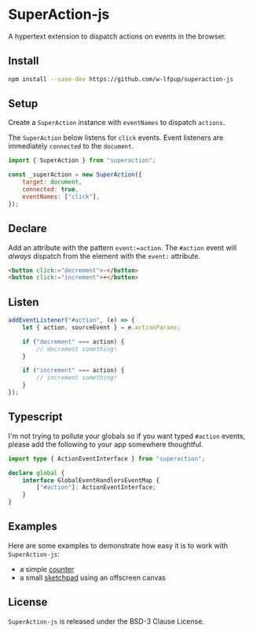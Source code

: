 # SuperAction-js

A hypertext extension to dispatch actions on events in the browser.

## Install

```sh
npm install --save-dev https://github.com/w-lfpup/superaction-js
```

## Setup

Create a `SuperAction` instance with `eventNames` to dispatch `actions`.

The `SuperAction` below listens for `click` events. Event listeners are immediately `connected` to the `document`.

```js
import { SuperAction } from "superaction";

const _superAction = new SuperAction({
	target: document,
	connected: true,
	eventNames: ["click"],
});
```

## Declare

Add an attribute with the pattern `event:=action`. The `#action` event will _always_ dispatch from
the element with the `event:` attribute.

```html
<button click:="decrement">-</button>
<button click:="increment">+</button>
```

## Listen

```js
addEventListener("#action", (e) => {
	let { action, sourceEvent } = e.actionParams;

	if ("decrement" === action) {
		// decrement something!
	}

	if ("increment" === action) {
		// increment something!
	}
});
```

## Typescript

I'm not trying to pollute your globals so if you want typed `#action` events, please add the following to your app somewhere thoughtful.

```ts
import type { ActionEventInterface } from "superaction";

declare global {
	interface GlobalEventHandlersEventMap {
		["#action"]: ActionEventInterface;
	}
}
```

## Examples

Here are some examples to demonstrate how easy it is to work with `SuperAction-js`:

- a simple [counter](https://w-lfpup.github.io/superaction-js/examples/counter/)
- a small [sketchpad](https://w-lfpup.github.io/superaction-js/examples/sketch/) using an offscreen canvas

## License

`SuperAction-js` is released under the BSD-3 Clause License.
